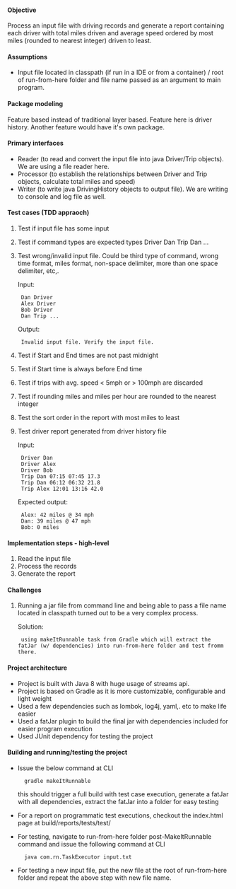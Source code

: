 #### Objective

Process an input file with driving records and generate a report containing each driver with total miles driven and average speed ordered by most miles (rounded to nearest integer) driven to least.

#### Assumptions

+ Input file located in classpath (if run in a IDE or from a container) / root of run-from-here folder and file name passed as an argument to main program.  

#### Package modeling

Feature based instead of traditional layer based. Feature here is driver history. Another feature would have it's own package.
 
#### Primary interfaces

+ Reader (to read and convert the input file into java Driver/Trip objects). We are using a file reader here.
+ Processor (to establish the relationships between Driver and Trip objects, calculate total miles and speed)
+ Writer (to write java DrivingHistory objects to output file). We are writing to console and log file as well.

#### Test cases (TDD appraoch)

1. Test if input file has some input
2. Test if command types are expected types
        Driver Dan
        Trip Dan ...
3. Test wrong/invalid input file. Could be third type of command, wrong time format, miles format, non-space delimiter, more than one space delimiter, etc,.
    
    Input:
    
        Dan Driver
        Alex Driver
        Bob Driver
        Dan Trip ...
    
    Output:
    
        Invalid input file. Verify the input file.

4. Test if Start and End times are not past midnight
5. Test if Start time is always before End time
6. Test if trips with avg. speed < 5mph or > 100mph are discarded
7. Test if rounding miles and miles per hour are rounded to the nearest integer
8. Test the sort order in the report with most miles to least
9. Test driver report generated from driver history file
       
    Input: 
       
        Driver Dan
        Driver Alex
        Driver Bob
        Trip Dan 07:15 07:45 17.3
        Trip Dan 06:12 06:32 21.8
        Trip Alex 12:01 13:16 42.0
       
    Expected output:
       
        Alex: 42 miles @ 34 mph
        Dan: 39 miles @ 47 mph
        Bob: 0 miles

#### Implementation steps - high-level
1. Read the input file
2. Process the records
3. Generate the report

#### Challenges
1. Running a jar file from command line and being able to pass a file name located in classpath turned out to be a very complex process.

    Solution:
           
        using makeItRunnable task from Gradle which will extract the fatJar (w/ dependencies) into run-from-here folder and test fromm there.
        
#### Project architecture
+ Project is built with Java 8 with huge usage of streams api.
+ Project is based on Gradle as it is more customizable, configurable and light weight
+ Used a few dependencies such as lombok, log4j, yaml,. etc to make life easier
+ Used a fatJar plugin to build the final jar with dependencies included for easier program execution
+ Used JUnit dependency for testing the project

#### Building and running/testing the project
+ Issue the below command at CLI

        gradle makeItRunnable
        
    this should trigger a full build with test case execution, generate a fatJar with all dependencies, extract the fatJar into a folder for easy testing
    
+ For a report on programmatic test executions, checkout the index.html page at build/reports/tests/test/
    
+ For testing, navigate to run-from-here folder post-MakeItRunnable command and issue the following command at CLI

        java com.rn.TaskExecutor input.txt
        
+ For testing a new input file, put the new file at the root of run-from-here folder and repeat the above step with new file name.
